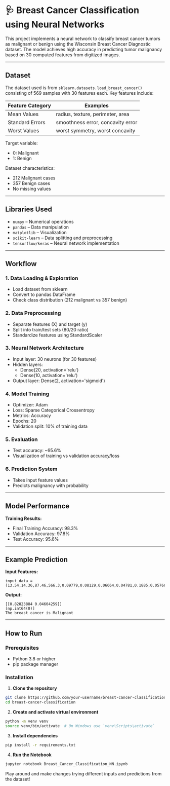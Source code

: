 # 🩺 Breast Cancer Classification using Neural Networks

This project implements a neural network to classify breast cancer tumors as malignant or benign using the Wisconsin Breast Cancer Diagnostic dataset. The model achieves high accuracy in predicting tumor malignancy based on 30 computed features from digitized images.

---

## Dataset

The dataset used is from `sklearn.datasets.load_breast_cancer()` consisting of 569 samples with 30 features each. Key features include:

| Feature Category       | Examples                          |
|------------------------|-----------------------------------|
| Mean Values            | radius, texture, perimeter, area  |
| Standard Errors        | smoothness error, concavity error |
| Worst Values           | worst symmetry, worst concavity   |

Target variable:
- 0: Malignant
- 1: Benign

Dataset characteristics:
- 212 Malignant cases
- 357 Benign cases
- No missing values

---

## Libraries Used

- `numpy` – Numerical operations  
- `pandas` – Data manipulation  
- `matplotlib` – Visualization  
- `scikit-learn` – Data splitting and preprocessing  
- `tensorflow/keras` – Neural network implementation  

---

## Workflow

### 1. Data Loading & Exploration
- Load dataset from sklearn
- Convert to pandas DataFrame
- Check class distribution (212 malignant vs 357 benign)

### 2. Data Preprocessing
- Separate features (X) and target (y)
- Split into train/test sets (80/20 ratio)
- Standardize features using StandardScaler

### 3. Neural Network Architecture
- Input layer: 30 neurons (for 30 features)
- Hidden layers: 
  - Dense(20, activation='relu')
  - Dense(10, activation='relu')
- Output layer: Dense(2, activation='sigmoid')

### 4. Model Training
- Optimizer: Adam
- Loss: Sparse Categorical Crossentropy
- Metrics: Accuracy
- Epochs: 20
- Validation split: 10% of training data

### 5. Evaluation
- Test accuracy: ~95.6%
- Visualization of training vs validation accuracy/loss

### 6. Prediction System
- Takes input feature values
- Predicts malignancy with probability

---

## Model Performance

**Training Results:**
- Final Training Accuracy: 98.3%
- Validation Accuracy: 97.8%
- Test Accuracy: 95.6%

---

## Example Prediction

**Input Features:** 
```
input_data = (13.54,14.36,87.46,566.3,0.09779,0.08129,0.06664,0.04781,0.1885,0.05766,0.2699,0.7886,2.058,23.56,0.008462,0.0146,0.02387,0.01315,0.0198,0.0023,15.11,19.26,99.7,711.2,0.144,0.1773,0.239,0.1288,0.2977,0.07259)
```
**Output:** 
```
[[0.82823884 0.04604259]]
[np.int64(0)]
The breast cancer is Malignant
```

---

## How to Run

### Prerequisites
- Python 3.8 or higher
- pip package manager

### Installation

1. **Clone the repository**
```bash
git clone https://github.com/your-username/breast-cancer-classification.git
cd breast-cancer-classification
```
2. **Create and activate virtual environment**
```bash
python -m venv venv
source venv/bin/activate  # On Windows use `venv\Scripts\activate`
```
3. **Install dependencies**
```bash
pip install -r requirements.txt
```
4. **Run the Notebook**
```bash
jupyter notebook Breast_Cancer_Classification_NN.ipynb
```
Play around and make changes trying different inputs and predictions from the dataset! 
